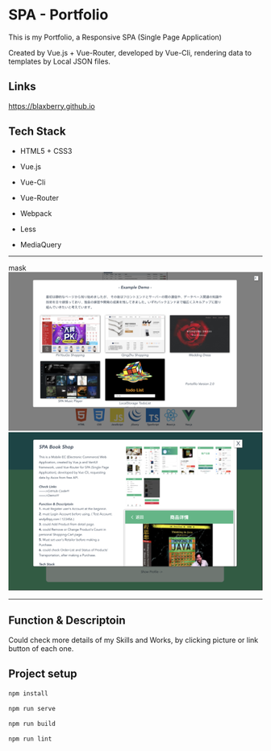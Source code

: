 # SPA - Portfolio

This is my Portfolio, a Responsive SPA (Single Page Application) 

Created by Vue.js + Vue-Router, developed by Vue-Cli, rendering data to templates by Local JSON files.


## Links
https://blaxberry.github.io



## Tech Stack

- HTML5 + CSS3

- Vue.js

- Vue-Cli

- Vue-Router

- Webpack

- Less

- MediaQuery

---

mask
![](./src/assets/upload/mask01.png)
![](./src/assets/upload/mask02.png)

---

## Function & Descriptoin

Could check more details of my Skills and Works, by clicking picture or link button of each one.



## Project setup
```
npm install
```
```
npm run serve
```
```
npm run build
```
```
npm run lint
```


